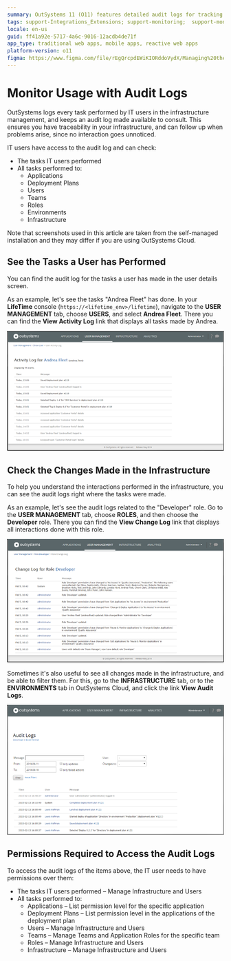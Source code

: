 ```yaml
---
summary: OutSystems 11 (O11) features detailed audit logs for tracking IT user activities and ensuring infrastructure traceability.
tags: support-Integrations_Extensions; support-monitoring;  support-monitoring-featured
locale: en-us
guid: ff41a92e-5717-4a6c-9016-12acdb4de71f
app_type: traditional web apps, mobile apps, reactive web apps
platform-version: o11
figma: https://www.figma.com/file/rEgQrcpdEWiKIORddoVydX/Managing%20the%20Applications%20Lifecycle?node-id=267:120
---
```


# Monitor Usage with Audit Logs

OutSystems logs every task performed by IT users in the infrastructure management, and keeps an audit log made available to consult. This ensures you have traceability in your infrastructure, and can follow up when problems arise, since no interaction goes unnoticed.

IT users have access to the audit log and can check:

* The tasks IT users performed
* All tasks performed to:
    * Applications
    * Deployment Plans
    * Users
    * Teams
    * Roles
    * Environments
    * Infrastructure

<div class="info" markdown="1">

Note that screenshots used in this article are taken from the self-managed installation and they may differ if you are using OutSystems Cloud.

</div>

## See the Tasks a User has Performed

You can find the audit log for the tasks a user has made in the user details screen.

As an example, let's see the tasks "Andrea Fleet" has done. In your **LifeTime** console (`https://<lifetime_env>/lifetime`), navigate to the **USER MANAGEMENT** tab, choose **USERS**, and select **Andrea Fleet**. There you can find the **View Activity Log** link that displays all tasks made by Andrea.

![Screenshot of the OutSystems LifeTime console showing the User Management tab with Andrea Fleet's activity log.](images/monitor-usage-with-audit-logs-1.png "User Activity Log in OutSystems")

## Check the Changes Made in the Infrastructure

To help you understand the interactions performed in the infrastructure, you can see the audit logs right where the tasks were made.

As an example, let's see the audit logs related to the "Developer" role. Go to the **USER MANAGEMENT** tab, choose **ROLES**, and then choose the **Developer** role. There you can find the **View Change Log** link that displays all interactions done with this role.

![Screenshot of the OutSystems LifeTime console displaying the Roles section under User Management with the Developer role's change log.](images/monitor-usage-with-audit-logs-2.png "Role Change Log in OutSystems")

Sometimes it's also useful to see all changes made in the infrastructure, and be able to filter them. For this, go to the **INFRASTRUCTURE** tab, or to the **ENVIRONMENTS** tab in OutSystems Cloud, and click the link **View Audit Logs**.

![Screenshot showing the Infrastructure tab in OutSystems with the View Audit Logs link highlighted.](images/monitor-usage-with-audit-logs-3.png "Infrastructure Audit Logs in OutSystems")


## Permissions Required to Access the Audit Logs

To access the audit logs of the items above, the IT user needs to have permissions over them:

* The tasks IT users performed – Manage Infrastructure and Users
* All tasks performed to:
    * Applications – List permission level for the specific application
    * Deployment Plans – List permission level in the applications of the deployment plan
    * Users – Manage Infrastructure and Users
    * Teams – Manage Teams and Application Roles for the specific team
    * Roles – Manage Infrastructure and Users
    * Infrastructure – Manage Infrastructure and Users
